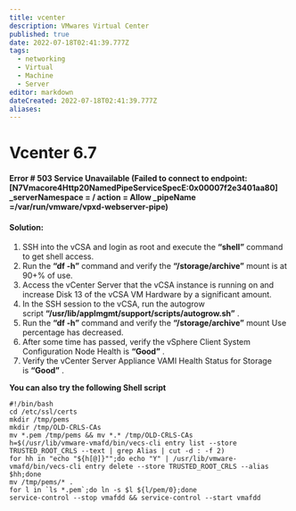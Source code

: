 ```yaml
---
title: vcenter
description: VMwares Virtual Center
published: true
date: 2022-07-18T02:41:39.777Z
tags:
  - networking
  - Virtual
  - Machine
  - Server
editor: markdown
dateCreated: 2022-07-18T02:41:39.777Z
aliases:
---
```

# Vcenter 6.7


#### Error # 503 Service Unavailable (Failed to connect to endpoint: [N7Vmacore4Http20NamedPipeServiceSpecE:0x00007f2e3401aa80] _serverNamespace = / action = Allow _pipeName =/var/run/vmware/vpxd-webserver-pipe)

 #### Solution:

1.  SSH into the vCSA and login as root and execute the **“shell”** command to get shell access.
2.  Run the **“df -h”** command and verify the **“/storage/archive”** mount is at 90+% of use.
3.  Access the vCenter Server that the vCSA instance is running on and increase Disk 13 of the vCSA VM Hardware by a significant amount.
4.  In the SSH session to the vCSA, run the autogrow script **“/usr/lib/applmgmt/support/scripts/autogrow.sh”** .
5.  Run the **“df -h”** command and verify the **“/storage/archive”** mount Use percentage has decreased.
6.  After some time has passed, verify the vSphere Client System Configuration Node Health is **“Good”** .
7.  Verify the vCenter Server Appliance VAMI Health Status for Storage is **“Good”** .

**You can also try the following Shell script**
```
#!/bin/bash
cd /etc/ssl/certs
mkdir /tmp/pems
mkdir /tmp/OLD-CRLS-CAs
mv *.pem /tmp/pems && mv *.* /tmp/OLD-CRLS-CAs
h=$(/usr/lib/vmware-vmafd/bin/vecs-cli entry list --store TRUSTED_ROOT_CRLS --text | grep Alias | cut -d : -f 2)
for hh in "echo "${h[@]}"";do echo "Y" | /usr/lib/vmware-vmafd/bin/vecs-cli entry delete --store TRUSTED_ROOT_CRLS --alias $hh;done
mv /tmp/pems/* .
for l in `ls *.pem`;do ln -s $l ${l/pem/0};done
service-control --stop vmafdd && service-control --start vmafdd
```

